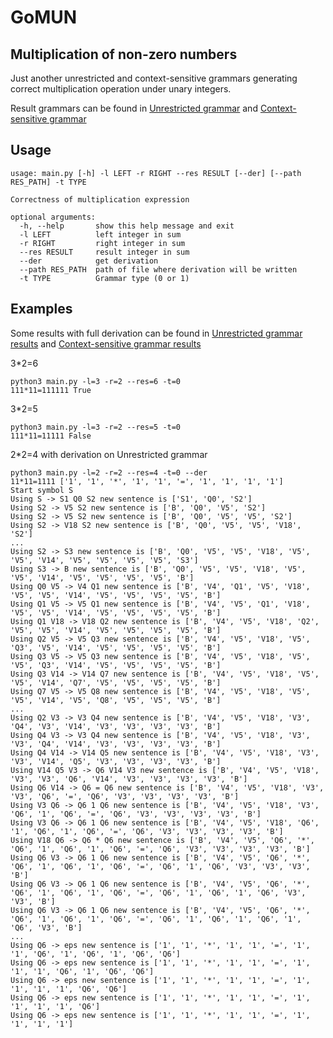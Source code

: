 # GoMUN
## Multiplication of non-zero numbers
Just another unrestricted and context-sensitive grammars generating correct multiplication operation under unary integers.

Result grammars can be found in [Unrestricted grammar](https://github.com/KanashinDmitry/GoMUN/blob/main/res_grammar_0.txt) and [Context-sensitive grammar](https://github.com/KanashinDmitry/GoMUN/blob/main/res_grammar_1.txt)

## Usage
```
usage: main.py [-h] -l LEFT -r RIGHT --res RESULT [--der] [--path RES_PATH] -t TYPE

Correctness of multiplication expression

optional arguments:
  -h, --help       show this help message and exit
  -l LEFT          left integer in sum
  -r RIGHT         right integer in sum
  --res RESULT     result integer in sum
  --der            get derivation
  --path RES_PATH  path of file where derivation will be written
  -t TYPE          Grammar type (0 or 1)
```
## Examples
Some results with full derivation can be found in [Unrestricted grammar results](https://github.com/KanashinDmitry/GoMUN/blob/main/res_cons_t0.txt) and [Context-sensitive grammar results](https://github.com/KanashinDmitry/GoMUN/blob/main/res_cons_t1.txt)

3*2=6
```
python3 main.py -l=3 -r=2 --res=6 -t=0
111*11=111111 True
```

3*2=5
```
python3 main.py -l=3 -r=2 --res=5 -t=0
111*11=11111 False
```

2*2=4 with derivation on Unrestricted grammar
```
python3 main.py -l=2 -r=2 --res=4 -t=0 --der
11*11=1111 ['1', '1', '*', '1', '1', '=', '1', '1', '1', '1']
Start symbol S
Using S -> S1 Q0 S2 new sentence is ['S1', 'Q0', 'S2']
Using S2 -> V5 S2 new sentence is ['B', 'Q0', 'V5', 'S2']
Using S2 -> V5 S2 new sentence is ['B', 'Q0', 'V5', 'V5', 'S2']
Using S2 -> V18 S2 new sentence is ['B', 'Q0', 'V5', 'V5', 'V18', 'S2']
...
Using S2 -> S3 new sentence is ['B', 'Q0', 'V5', 'V5', 'V18', 'V5', 'V5', 'V14', 'V5', 'V5', 'V5', 'V5', 'S3']
Using S3 -> B new sentence is ['B', 'Q0', 'V5', 'V5', 'V18', 'V5', 'V5', 'V14', 'V5', 'V5', 'V5', 'V5', 'B']
Using Q0 V5 -> V4 Q1 new sentence is ['B', 'V4', 'Q1', 'V5', 'V18', 'V5', 'V5', 'V14', 'V5', 'V5', 'V5', 'V5', 'B']
Using Q1 V5 -> V5 Q1 new sentence is ['B', 'V4', 'V5', 'Q1', 'V18', 'V5', 'V5', 'V14', 'V5', 'V5', 'V5', 'V5', 'B']
Using Q1 V18 -> V18 Q2 new sentence is ['B', 'V4', 'V5', 'V18', 'Q2', 'V5', 'V5', 'V14', 'V5', 'V5', 'V5', 'V5', 'B']
Using Q2 V5 -> V5 Q3 new sentence is ['B', 'V4', 'V5', 'V18', 'V5', 'Q3', 'V5', 'V14', 'V5', 'V5', 'V5', 'V5', 'B']
Using Q3 V5 -> V5 Q3 new sentence is ['B', 'V4', 'V5', 'V18', 'V5', 'V5', 'Q3', 'V14', 'V5', 'V5', 'V5', 'V5', 'B']
Using Q3 V14 -> V14 Q7 new sentence is ['B', 'V4', 'V5', 'V18', 'V5', 'V5', 'V14', 'Q7', 'V5', 'V5', 'V5', 'V5', 'B']
Using Q7 V5 -> V5 Q8 new sentence is ['B', 'V4', 'V5', 'V18', 'V5', 'V5', 'V14', 'V5', 'Q8', 'V5', 'V5', 'V5', 'B']
...
Using Q2 V3 -> V3 Q4 new sentence is ['B', 'V4', 'V5', 'V18', 'V3', 'Q4', 'V3', 'V14', 'V3', 'V3', 'V3', 'V3', 'B']
Using Q4 V3 -> V3 Q4 new sentence is ['B', 'V4', 'V5', 'V18', 'V3', 'V3', 'Q4', 'V14', 'V3', 'V3', 'V3', 'V3', 'B']
Using Q4 V14 -> V14 Q5 new sentence is ['B', 'V4', 'V5', 'V18', 'V3', 'V3', 'V14', 'Q5', 'V3', 'V3', 'V3', 'V3', 'B']
Using V14 Q5 V3 -> Q6 V14 V3 new sentence is ['B', 'V4', 'V5', 'V18', 'V3', 'V3', 'Q6', 'V14', 'V3', 'V3', 'V3', 'V3', 'B']
Using Q6 V14 -> Q6 = Q6 new sentence is ['B', 'V4', 'V5', 'V18', 'V3', 'V3', 'Q6', '=', 'Q6', 'V3', 'V3', 'V3', 'V3', 'B']
Using V3 Q6 -> Q6 1 Q6 new sentence is ['B', 'V4', 'V5', 'V18', 'V3', 'Q6', '1', 'Q6', '=', 'Q6', 'V3', 'V3', 'V3', 'V3', 'B']
Using V3 Q6 -> Q6 1 Q6 new sentence is ['B', 'V4', 'V5', 'V18', 'Q6', '1', 'Q6', '1', 'Q6', '=', 'Q6', 'V3', 'V3', 'V3', 'V3', 'B']
Using V18 Q6 -> Q6 * Q6 new sentence is ['B', 'V4', 'V5', 'Q6', '*', 'Q6', '1', 'Q6', '1', 'Q6', '=', 'Q6', 'V3', 'V3', 'V3', 'V3', 'B']
Using Q6 V3 -> Q6 1 Q6 new sentence is ['B', 'V4', 'V5', 'Q6', '*', 'Q6', '1', 'Q6', '1', 'Q6', '=', 'Q6', '1', 'Q6', 'V3', 'V3', 'V3', 'B']
Using Q6 V3 -> Q6 1 Q6 new sentence is ['B', 'V4', 'V5', 'Q6', '*', 'Q6', '1', 'Q6', '1', 'Q6', '=', 'Q6', '1', 'Q6', '1', 'Q6', 'V3', 'V3', 'B']
Using Q6 V3 -> Q6 1 Q6 new sentence is ['B', 'V4', 'V5', 'Q6', '*', 'Q6', '1', 'Q6', '1', 'Q6', '=', 'Q6', '1', 'Q6', '1', 'Q6', '1', 'Q6', 'V3', 'B']
...
Using Q6 -> eps new sentence is ['1', '1', '*', '1', '1', '=', '1', '1', 'Q6', '1', 'Q6', '1', 'Q6', 'Q6']
Using Q6 -> eps new sentence is ['1', '1', '*', '1', '1', '=', '1', '1', '1', 'Q6', '1', 'Q6', 'Q6']
Using Q6 -> eps new sentence is ['1', '1', '*', '1', '1', '=', '1', '1', '1', '1', 'Q6', 'Q6']
Using Q6 -> eps new sentence is ['1', '1', '*', '1', '1', '=', '1', '1', '1', '1', 'Q6']
Using Q6 -> eps new sentence is ['1', '1', '*', '1', '1', '=', '1', '1', '1', '1']
```
